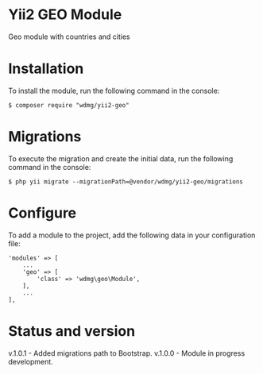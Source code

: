 # Yii2 GEO Module
Geo module with countries and cities

# Installation
To install the module, run the following command in the console:

`$ composer require "wdmg/yii2-geo"`

# Migrations
To execute the migration and create the initial data, run the following command in the console:

`$ php yii migrate --migrationPath=@vendor/wdmg/yii2-geo/migrations`

# Configure
To add a module to the project, add the following data in your configuration file:

    'modules' => [
        ...
        'geo' => [
            'class' => 'wdmg\geo\Module',
        ],
        ...
    ],

# Status and version
v.1.0.1 - Added migrations path to Bootstrap.
v.1.0.0 - Module in progress development.